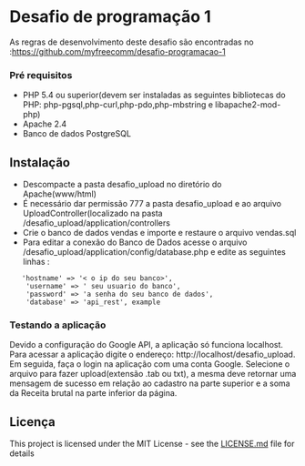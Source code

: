 # Desafio de programação 1
As regras de desenvolvimento deste desafio são encontradas no :https://github.com/myfreecomm/desafio-programacao-1

### Pré requisitos

* PHP 5.4 ou superior(devem ser instaladas as seguintes bibliotecas do PHP: php-pgsql,php-curl,php-pdo,php-mbstring e libapache2-mod-php)
* Apache 2.4
* Banco de dados PostgreSQL

## Instalação

  * Descompacte a pasta desafio_upload no diretório do Apache(www/html) 
  * É necessário dar permissão 777 a pasta desafio_upload e ao arquivo UploadController(localizado na pasta /desafio_upload/application/controllers  
  *  Crie o banco de dados vendas e importe e restaure o arquivo vendas.sql
  * Para editar a conexão do Banco de Dados acesse o arquivo /desafio_upload/application/config/database.php e
    edite as seguintes linhas :     

```
   'hostname' => '< o ip do seu banco>',
	'username' => ' seu usuario do banco',
	'password' => 'a senha do seu banco de dados',
	'database' => 'api_rest', example

```
### Testando a aplicação
 Devido a configuração do Google API, a aplicação só funciona localhost. 
 Para acessar a aplicação digite o endereço: http://localhost/desafio_upload.
 Em seguida, faça o login na aplicação com uma conta Google.
 Selecione o arquivo para fazer upload(extensão .tab ou txt), a mesma deve retornar uma mensagem de sucesso em relação ao cadastro na parte superior e a soma da Receita brutal na parte inferior da página. 
 
 ## Licença

This project is licensed under the MIT License - see the [LICENSE.md](LICENSE.md) file for details
